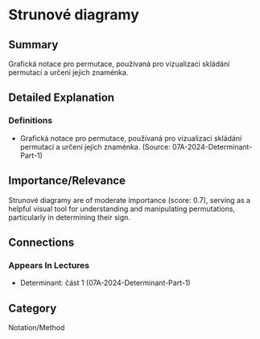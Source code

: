 # Strunové diagramy

## Summary
Grafická notace pro permutace, používaná pro vizualizaci skládání permutací a určení jejich znaménka.

## Detailed Explanation
### Definitions
- Grafická notace pro permutace, používaná pro vizualizaci skládání permutací a určení jejich znaménka. (Source: 07A-2024-Determinant-Part-1)

## Importance/Relevance
Strunové diagramy are of moderate importance (score: 0.7), serving as a helpful visual tool for understanding and manipulating permutations, particularly in determining their sign.

## Connections
### Appears In Lectures
- Determinant: část 1 (07A-2024-Determinant-Part-1)

## Category
Notation/Method